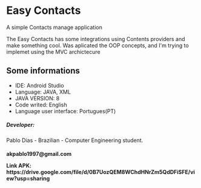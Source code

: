 <html>
	<h1>Easy Contacts</h1>
	<p>A simple Contacts manage application</p>
	<p>The Easy Contacts has some integrations using Contents providers and make something cool. Was aplicated the OOP concepts, and I'm trying to implemet using the MVC archictecure</p>
	<div>
		<h2> Some informations </h2>
		<ul>
			<li>IDE: Android Studio</li>
			<li>Language: JAVA, XML</li>
			<li>JAVA VERSION: 8</li>
			<li>Code writed: English </li>
			<li>Language user interface: Portugues(PT)</li>  		
		</ul>
		<h5>Developer:</h5> 
		<p>Pablo Dias - Brazilian - Computer Engineering student.</p>
		<h4>
		akpablo1997@gmail.com
			<p>
			Link APK: https://drive.google.com/file/d/0B7UozQEM8WChdHNrZm5QdDFiSFE/view?usp=sharing
			</p>
		</h4>
	</div>	
</html>



